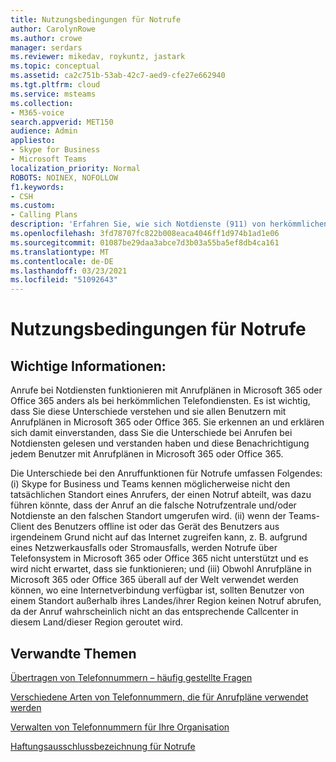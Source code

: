 ```yaml
---
title: Nutzungsbedingungen für Notrufe
author: CarolynRowe
ms.author: crowe
manager: serdars
ms.reviewer: mikedav, roykuntz, jastark
ms.topic: conceptual
ms.assetid: ca2c751b-53ab-42c7-aed9-cfe27e662940
ms.tgt.pltfrm: cloud
ms.service: msteams
ms.collection:
- M365-voice
search.appverid: MET150
audience: Admin
appliesto:
- Skype for Business
- Microsoft Teams
localization_priority: Normal
ROBOTS: NOINEX, NOFOLLOW
f1.keywords:
- CSH
ms.custom:
- Calling Plans
description: 'Erfahren Sie, wie sich Notdienste (911) von herkömmlichen Telefondiensten unterscheiden und wie Sie anrufe. '
ms.openlocfilehash: 3fd78707fc822b008eaca4046ff1d974b1ad1e06
ms.sourcegitcommit: 01087be29daa3abce7d3b03a55ba5ef8db4ca161
ms.translationtype: MT
ms.contentlocale: de-DE
ms.lasthandoff: 03/23/2021
ms.locfileid: "51092643"
---
```

# <a name="emergency-calling-terms-and-conditions"></a>Nutzungsbedingungen für Notrufe

## <a name="important-information"></a>Wichtige Informationen:

Anrufe bei Notdiensten funktionieren mit Anrufplänen in Microsoft 365 oder Office 365 anders als bei herkömmlichen Telefondiensten. Es ist wichtig, dass Sie diese Unterschiede verstehen und sie allen Benutzern mit Anrufplänen in Microsoft 365 oder Office 365. Sie erkennen an und erklären sich damit einverstanden, dass Sie die Unterschiede bei Anrufen bei Notdiensten gelesen und verstanden haben und diese Benachrichtigung jedem Benutzer mit Anrufplänen in Microsoft 365 oder Office 365.
  
Die Unterschiede bei den Anruffunktionen für Notrufe umfassen Folgendes: (i) Skype for Business und Teams kennen möglicherweise nicht den tatsächlichen Standort eines Anrufers, der einen Notruf abteilt, was dazu führen könnte, dass der Anruf an die falsche Notrufzentrale und/oder Notdienste an den falschen Standort umgerufen wird. (ii) wenn der Teams-Client des Benutzers offline ist oder das Gerät des Benutzers aus irgendeinem Grund nicht auf das Internet zugreifen kann, z. B. aufgrund eines Netzwerkausfalls oder Stromausfalls, werden Notrufe über Telefonsystem in Microsoft 365 oder Office 365 nicht unterstützt und es wird nicht erwartet, dass sie funktionieren; und (iii) Obwohl Anrufpläne in Microsoft 365 oder Office 365 überall auf der Welt verwendet werden können, wo eine Internetverbindung verfügbar ist, sollten Benutzer von einem Standort außerhalb ihres Landes/ihrer Region keinen Notruf abrufen, da der Anruf wahrscheinlich nicht an das entsprechende Callcenter in diesem Land/dieser Region geroutet wird.
  
## <a name="related-topics"></a>Verwandte Themen
[Übertragen von Telefonnummern – häufig gestellte Fragen](./phone-number-calling-plans/port-order-overview.md)

[Verschiedene Arten von Telefonnummern, die für Anrufpläne verwendet werden](different-kinds-of-phone-numbers-used-for-calling-plans.md)

[Verwalten von Telefonnummern für Ihre Organisation](manage-phone-numbers-for-your-organization/manage-phone-numbers-for-your-organization.md)

[Haftungsausschlussbezeichnung für Notrufe](https://github.com/MicrosoftDocs/OfficeDocs-SkypeForBusiness/blob/live/Teams/downloads/emergency-calling/emergency-calling-label-(en-us)-(v.1.0).zip?raw=true)

  
